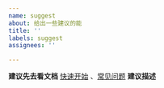 ```yaml
---
name: suggest
about: 给出一些建议的能
title: ''
labels: suggest
assignees: ''

---
```


**建议先去看文档**
[快速开始](https://www.yuque.com/easyexcel/doc/easyexcel) 、[常见问题](https://www.yuque.com/easyexcel/faq)
**建议描述**
